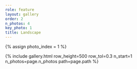 ```yaml
---
role: feature
layout: gallery
order: 2
n_photos: 4
key_photo: 1
title: Landscape
---
```


{% assign photo_index = 1 %}

{% include gallery.html row_height=500 row_tol=0.3 n_start=1 n_photos=page.n_photos path=page.path %}
